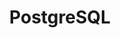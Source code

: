 ---
title: "PostgreSQL"
description: "A powerful, open source object-relational database system."
icon: "fas fa-database"
pros:
  - "Highly extensible and feature-rich."
  - "Strong support for complex queries and data types."
  - "Excellent reliability, data integrity, and concurrency."
cons:
  - "Can be more complex to set up and manage than simpler databases."
  - "Performance tuning can require specialized knowledge."
useCases:
  - "Complex web applications and enterprise systems."
  - "Data warehousing and analytics."
  - "Geospatial data management."
---